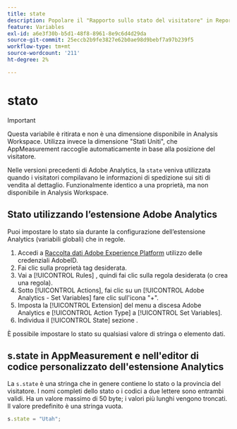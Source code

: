 ```yaml
---
title: state
description: Popolare il "Rapporto sullo stato del visitatore" in Reports and Analytics.
feature: Variables
exl-id: a6e3f30b-b5d1-48f8-8961-8e9c6d4d29da
source-git-commit: 25eccb2b9fe3827e62b0ae98d9bebf7a97b239f5
workflow-type: tm+mt
source-wordcount: '211'
ht-degree: 2%

---
```


# stato

>[!IMPORTANT]
>
>Questa variabile è ritirata e non è una dimensione disponibile in Analysis Workspace. Utilizza invece la dimensione &quot;Stati Uniti&quot;, che AppMeasurement raccoglie automaticamente in base alla posizione del visitatore.

Nelle versioni precedenti di Adobe Analytics, la `state` veniva utilizzata quando i visitatori compilavano le informazioni di spedizione sui siti di vendita al dettaglio. Funzionalmente identico a una proprietà, ma non disponibile in Analysis Workspace.

## Stato utilizzando l’estensione Adobe Analytics

Puoi impostare lo stato sia durante la configurazione dell’estensione Analytics (variabili globali) che in regole.

1. Accedi a [Raccolta dati Adobe Experience Platform](https://experience.adobe.com/data-collection) utilizzo delle credenziali AdobeID.
2. Fai clic sulla proprietà tag desiderata.
3. Vai a [!UICONTROL Rules] , quindi fai clic sulla regola desiderata (o crea una regola).
4. Sotto [!UICONTROL Actions], fai clic su un [!UICONTROL Adobe Analytics - Set Variables] fare clic sull&#39;icona &quot;+&quot;.
5. Imposta la [!UICONTROL Extension] del menu a discesa Adobe Analytics e [!UICONTROL Action Type] a [!UICONTROL Set Variables].
6. Individua il [!UICONTROL State] sezione .

È possibile impostare lo stato su qualsiasi valore di stringa o elemento dati.

## s.state in AppMeasurement e nell&#39;editor di codice personalizzato dell&#39;estensione Analytics

La `s.state` è una stringa che in genere contiene lo stato o la provincia del visitatore. I nomi completi dello stato o i codici a due lettere sono entrambi validi. Ha un valore massimo di 50 byte; i valori più lunghi vengono troncati. Il valore predefinito è una stringa vuota.

```js
s.state = "Utah";
```
